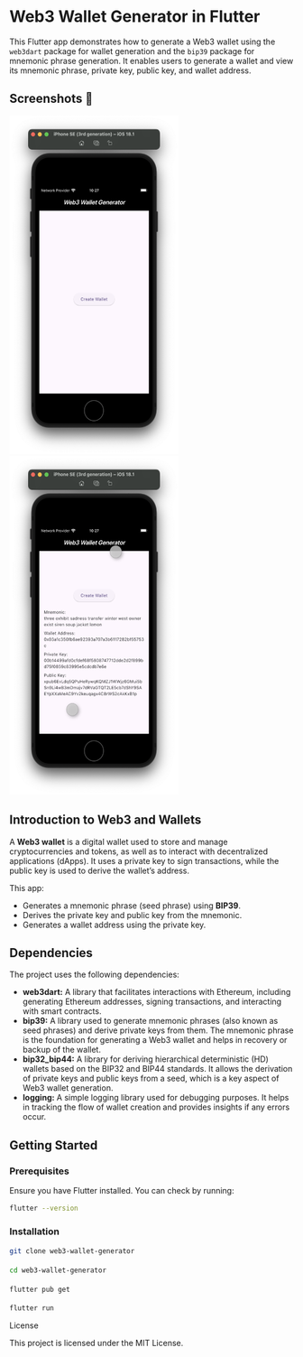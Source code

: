 # Web3 Wallet Generator in Flutter

This Flutter app demonstrates how to generate a Web3 wallet using the `web3dart` package for wallet generation and the `bip39` package for mnemonic phrase generation. It enables users to generate a wallet and view its mnemonic phrase, private key, public key, and wallet address.

## Screenshots 📸

<img src="assets/screenshots/Screenshot2025-02-02at10.27.23.png" width="300" height="600">

<img src="assets/screenshots/Screenshot2025-02-02at10.27.32.png" width="300" height="600">

## Introduction to Web3 and Wallets

A **Web3 wallet** is a digital wallet used to store and manage cryptocurrencies and tokens, as well as to interact with decentralized applications (dApps). It uses a private key to sign transactions, while the public key is used to derive the wallet’s address.

This app:

- Generates a mnemonic phrase (seed phrase) using **BIP39**.
- Derives the private key and public key from the mnemonic.
- Generates a wallet address using the private key.

## Dependencies

The project uses the following dependencies:

- **web3dart:** A library that facilitates interactions with Ethereum, including generating Ethereum addresses, signing transactions, and interacting with smart contracts.
- **bip39:** A library used to generate mnemonic phrases (also known as seed phrases) and derive private keys from them. The mnemonic phrase is the foundation for generating a Web3 wallet and helps in recovery or backup of the wallet.
- **bip32_bip44:** A library for deriving hierarchical deterministic (HD) wallets based on the BIP32 and BIP44 standards. It allows the derivation of private keys and public keys from a seed, which is a key aspect of Web3 wallet generation.
- **logging:** A simple logging library used for debugging purposes. It helps in tracking the flow of wallet creation and provides insights if any errors occur.

## Getting Started

### Prerequisites

Ensure you have Flutter installed. You can check by running:

```sh
flutter --version
```

### Installation

```bash
git clone web3-wallet-generator

cd web3-wallet-generator

flutter pub get

flutter run
```

License

This project is licensed under the MIT License.
